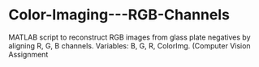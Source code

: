 # Color-Imaging---RGB-Channels
MATLAB script to reconstruct RGB images from glass plate negatives by aligning R, G, B channels. Variables: B, G, R, ColorImg.  (Computer Vision Assignment
